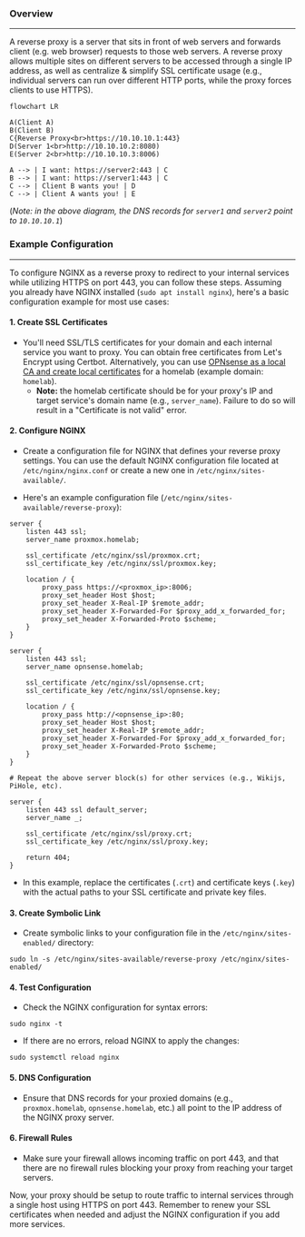 
### Overview
---
A reverse proxy is a server that sits in front of web servers and forwards client (e.g. web browser) requests to those web servers.  A reverse proxy allows multiple sites on different servers to be accessed through a single IP address, as well as centralize & simplify SSL certificate usage (e.g., individual servers can run over different HTTP ports, while the proxy forces clients to use HTTPS).

```mermaid
flowchart LR

A(Client A)
B(Client B)
C{Reverse Proxy<br>https://10.10.10.1:443}
D(Server 1<br>http://10.10.10.2:8080)
E(Server 2<br>http://10.10.10.3:8006)

A --> | I want: https://server2:443 | C
B --> | I want: https://server1:443 | C
C --> | Client B wants you! | D
C --> | Client A wants you! | E
```
(*Note: in the above diagram, the DNS records for `server1` and `server2` point to `10.10.10.1`*)

### Example Configuration
---

To configure NGINX as a reverse proxy to redirect to your internal services while utilizing HTTPS on port 443, you can follow these steps. Assuming you already have NGINX installed (`sudo apt install nginx`), here's a basic configuration example for most use cases:

#### 1. Create SSL Certificates

- You'll need SSL/TLS certificates for your domain and each internal service you want to proxy. You can obtain free certificates from Let's Encrypt using Certbot.  Alternatively, you can use [OPNsense as a local CA and create local certificates](../../01.%20Infrastructure/OPNsense/Creating%20Internal%20CA's%20and%20Certificates.md) for a homelab (example domain: `homelab`).
	-  **Note:** the homelab certificate should be for your proxy's IP and target service's domain name (e.g., `server_name`).  Failure to do so will result in a "Certificate is not valid" error.

#### 2. Configure NGINX

- Create a configuration file for NGINX that defines your reverse proxy settings. You can use the default NGINX configuration file located at `/etc/nginx/nginx.conf` or create a new one in `/etc/nginx/sites-available/`.

- Here's an example configuration file (`/etc/nginx/sites-available/reverse-proxy`):

```nginx
server {
    listen 443 ssl;
    server_name proxmox.homelab;

    ssl_certificate /etc/nginx/ssl/proxmox.crt;
    ssl_certificate_key /etc/nginx/ssl/proxmox.key;

    location / {
        proxy_pass https://<proxmox_ip>:8006;
        proxy_set_header Host $host;
        proxy_set_header X-Real-IP $remote_addr;
        proxy_set_header X-Forwarded-For $proxy_add_x_forwarded_for;
        proxy_set_header X-Forwarded-Proto $scheme;
    }
}

server {
    listen 443 ssl;
    server_name opnsense.homelab;

    ssl_certificate /etc/nginx/ssl/opnsense.crt;
    ssl_certificate_key /etc/nginx/ssl/opnsense.key;

    location / {
        proxy_pass http://<opnsense_ip>:80;
        proxy_set_header Host $host;
        proxy_set_header X-Real-IP $remote_addr;
        proxy_set_header X-Forwarded-For $proxy_add_x_forwarded_for;
        proxy_set_header X-Forwarded-Proto $scheme;
    }
}

# Repeat the above server block(s) for other services (e.g., Wikijs, PiHole, etc).

server {
    listen 443 ssl default_server;
    server_name _;

    ssl_certificate /etc/nginx/ssl/proxy.crt;
    ssl_certificate_key /etc/nginx/ssl/proxy.key;

    return 404;
}
```

- In this example, replace the certificates  (`.crt`) and certificate keys (`.key`) with the actual paths to your SSL certificate and private key files.

#### 3. Create Symbolic Link

- Create symbolic links to your configuration file in the `/etc/nginx/sites-enabled/` directory:
```shell
sudo ln -s /etc/nginx/sites-available/reverse-proxy /etc/nginx/sites-enabled/
```

#### 4. Test Configuration

- Check the NGINX configuration for syntax errors:
```shell
sudo nginx -t
```

- If there are no errors, reload NGINX to apply the changes:
```shell
sudo systemctl reload nginx
```

#### 5. DNS Configuration

- Ensure that DNS records for your proxied domains (e.g., `proxmox.homelab`, `opnsense.homelab`, etc.) all point to the IP address of the NGINX proxy server.

#### 6. Firewall Rules

- Make sure your firewall allows incoming traffic on port 443, and that there are no firewall rules blocking your proxy from reaching your target servers.

Now, your proxy should be setup to route traffic to internal services through a single host using HTTPS on port 443. Remember to renew your SSL certificates when needed and adjust the NGINX configuration if you add more services.
